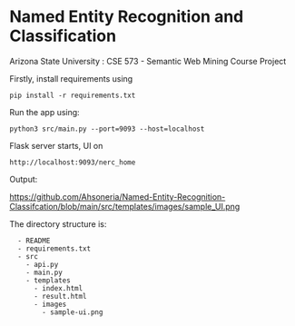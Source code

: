# Named Entity Recognition and Classification
Arizona State University : CSE 573 - Semantic Web Mining
Course Project

Firstly, install requirements using

```pip install -r requirements.txt```
  

Run the app using:

```python3 src/main.py --port=9093 --host=localhost```

Flask server starts, UI on 

```http://localhost:9093/nerc_home```

Output:

https://github.com/Ahsoneria/Named-Entity-Recognition-Classifcation/blob/main/src/templates/images/sample_UI.png


The directory structure is:
```
  - README
  - requirements.txt
  - src
    - api.py
    - main.py
    - templates
      - index.html
      - result.html
      - images
        - sample-ui.png
```
